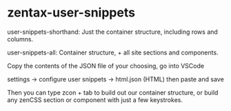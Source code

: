 # zentax-user-snippets

user-snippets-shorthand: Just the container structure, including rows and columns.

user-snippets-all: Container structure, + all site sections and components. 

Copy the contents of the JSON file of your choosing, go into VSCode

settings -> configure user snippets -> html.json (HTML) then paste and save

Then you can type zcon + tab to build out our container structure, or build any zenCSS section or component with just a few keystrokes. 
